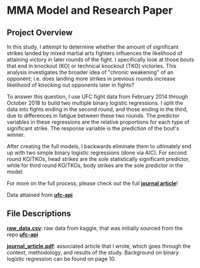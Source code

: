# MMA Model and Research Paper
## Project Overview

In this study, I attempt to determine whether the amount of significant strikes landed by mixed martial arts fighters influences the likelihood of attaining victory in later rounds of the fight.  I specifically look at those bouts that end in knockout (KO) or technical knockout (TKO) victories.  This analysis investigates the broader idea of "chronic weakening" of an opponent; i.e. does landing more strikes in previous rounds increase likelihood of knocking out opponents later in fights? 

To answer this question, I use UFC fight data from February 2014 through October 2018 to build two multiple binary logistic regressions.  I split the data into fights ending in the second round, and those ending in the third, due to differences in fatigue between these two rounds.  The predictor variables in these regressions are the relative proportions for each type of significant strike.  The response variable is the prediction of the bout's winner.  

After creating the full models, I backwards eliminate them to ultimately end up with two simple binary logistic regressions (done via AIC).  For second round KO/TKOs, head strikes are the sole statistically significant predictor, while for third round KO/TKOs, body strikes are the sole predictor in the model.

For more on the full process, please check out the full [**journal article**](journal_article.pdf)!

Data attained from [**ufc-api**](https://github.com/valish/ufc-api)

## File Descriptions

[**raw_data.csv**](raw_data.csv): raw data from kaggle, that was initially sourced from the repo [**ufc-api**](https://github.com/valish/ufc-api)

[**journal_article.pdf**](journal_article.pdf): associated article that I wrote, which goes through the context, methodology, and results of the study.  Background on binary logistic regression can be found on page 10. 
